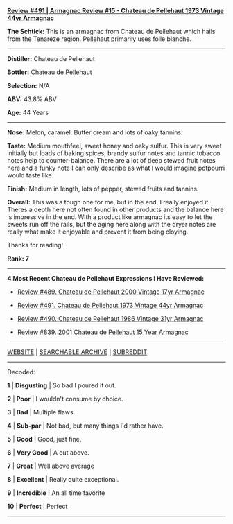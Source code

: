 
[**Review #491 | Armagnac Review #15 - Chateau de Pellehaut 1973 Vintage 44yr Armagnac**]( https://t8ke.review/review-491-chateau-de-pellehaut-1973-44yr-armagnac/)

**The Schtick:** This is an armagnac from Chateau de Pellehaut which hails from the Tenareze region. Pellehaut primarily uses folle blanche.

-----

**Distiller:** Chateau de Pellehaut

**Bottler:** Chateau de Pellehaut

**Selection:** N/A

**ABV:** 43.8% ABV

**Age:** 44 Years 

-----

**Nose:**  Melon, caramel. Butter cream and lots of oaky tannins. 

**Taste:** Medium mouthfeel, sweet honey and oaky sulfur. This is very sweet initially but loads of baking spices, brandy sulfur notes and tannic tobacco notes help to counter-balance. There are a lot of deep stewed fruit notes here and a funky note I can only describe as what I would imagine potpourri would taste like. 

**Finish:** Medium in length, lots of pepper, stewed fruits and tannins. 

**Overall:** This was a tough one for me, but in the end, I really enjoyed it. Theres a depth here not often found in other products and the balance here is impressive in the end. With a product like armagnac its easy to let the sweets run off the rails, but the aging here along with the dryer notes are really what make it enjoyable and prevent it from being cloying.

Thanks for reading!

**Rank: 7**

----- 

**4 Most Recent Chateau de Pellehaut Expressions I Have Reviewed:** 

- [Review #489. Chateau de Pellehaut 2000 Vintage 17yr Armagnac]( https://t8ke.review/review-489-doorlys-12yr-barbados-rum/) 

- [Review #491. Chateau de Pellehaut 1973 Vintage 44yr Armagnac]( https://t8ke.review/review-491-chateau-de-pellehaut-1973-44yr-armagnac/) 

- [Review #490. Chateau de Pellehaut 1986 Vintage 31yr Armagnac]( https://t8ke.review/review-490-chateau-de-pellehaut-1986-31yr-armagnac/) 

- [Review #839. 2001 Chateau de Pellehaut 15 Year Armagnac]( https://t8ke.review/review-839-2001-chateau-de-pellehaut-15-year-armagnac/) 

-----

[WEBSITE](https://t8ke.review) | [SEARCHABLE ARCHIVE](https://t8ke.review/review-archive/) | [SUBREDDIT](https://reddit.com/r/t8kereviews)

-----

Decoded:

**1** | **Disgusting** | So bad I poured it out.

**2** | **Poor** | I wouldn't consume by choice.

**3** | **Bad** | Multiple flaws.

**4** | **Sub-par** | Not bad, but many things I'd rather have.

**5** | **Good** | Good, just fine.

**6** | **Very Good** | A cut above.

**7** | **Great** | Well above average

**8** | **Excellent** | Really quite exceptional.

**9** | **Incredible** | An all time favorite

**10** | **Perfect** | Perfect

----

